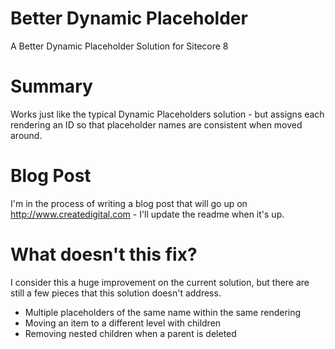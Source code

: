 # Better Dynamic Placeholder
A Better Dynamic Placeholder Solution for Sitecore 8

# Summary
Works just like the typical Dynamic Placeholders solution - but assigns each rendering an ID so that placeholder names are consistent when moved around.

# Blog Post
I'm in the process of writing a blog post that will go up on http://www.createdigital.com - I'll update the readme when it's up.

# What doesn't this fix?
I consider this a huge improvement on the current solution, but there are still a few pieces that this solution doesn't address.  
- Multiple placeholders of the same name within the same rendering
- Moving an item to a different level with children
- Removing nested children when a parent is deleted
